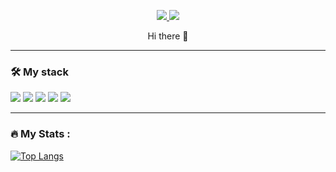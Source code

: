 <!-- <p align="center"><img src="https://media0.giphy.com/media/l3794DzsEYKvUQNomX/200.webp?cid=ecf05e479hati8jmfg6vy00rquxvgpz8ctco6c5xcogf3n25&rid=200.webp&ct=s" width="300"/> </p> -->

<p align="center">
<a href="https://t.me/showpiecep">
  <img src="https://img.shields.io/badge/Telegram-blue?style=for-the-badge&logo=Telegram&logoColor=#26A5E4"/>
</a>
<a href="https://career.habr.com/showpiecep">
  <img src="https://img.shields.io/badge/Habr Career-blue?style=for-the-badge&logo=Habr&logoColor=#65A3BE"/>
</a>
 
</p>

<p align="center">
Hi there 👋
</p>

---

### 🛠 My stack 
<img src="https://img.shields.io/badge/Python-white?style=for-the-badge&logo=Python&logoColor=3776AB"/> <img src="https://img.shields.io/badge/PyTocrh-white?style=for-the-badge&logo=PyTorch&logoColor=EE4C2C"/> <img src="https://img.shields.io/badge/OpenCV-white?style=for-the-badge&logo=OpenCV&logoColor=5C3EE8"/> <img src="https://img.shields.io/badge/PyQt5-white?style=for-the-badge&logo=Qt&logoColor=#41CD52"/> <img src="https://img.shields.io/badge/Git-white?style=for-the-badge&logo=Git&logoColor=#F05032"/>

---

### :fire: My Stats :

[![Top Langs](https://github-readme-stats.vercel.app/api/top-langs/?username=showpiecep&layout=compact)](https://github.com/anuraghazra/github-readme-stats)
<!--
**showpicep/showpicep** is a ✨ _special_ ✨ repository because its `README.md` (this file) appears on your GitHub profile.

Here are some ideas to get you started:

- 🔭 I’m currently working on ...
- 🌱 I’m currently learning ...
- 👯 I’m looking to collaborate on ...
- 🤔 I’m looking for help with ...
- 💬 Ask me about ...
- 📫 How to reach me: ...
- 😄 Pronouns: ...
- ⚡ Fun fact: ...
-->
